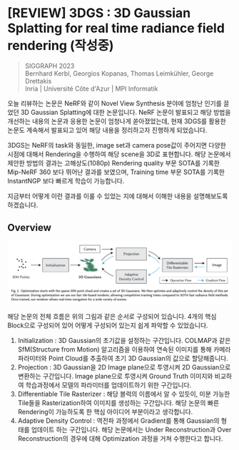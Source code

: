 # [REVIEW] 3DGS : 3D Gaussian Splatting for real time radiance field rendering (작성중)
> SIGGRAPH 2023 </br>
> Bernhard Kerbl, Georgios Kopanas, Thomas Leimkühler, George Drettakis</br>
> Inria | Université Côte d'Azur | MPI Informatik

오늘 리뷰하는 논문은 NeRF와 같이 Novel View Synthesis 분야에 엄청난 인기를 끌었던 3D Gaussian Splatting에 대한 논문입니다. NeRF 논문이 발표되고 해당 방법을 개선하는 내용의 논문과 응용한 논문이 엄청나게 쏟아졌었는데, 현재 3DGS를 활용한 논문도 계속해서 발표되고 있어 해당 내용을 정리하고자 진행하게 되었습니다.

3DGS는 NeRF의 task와 동일한, image set과 camera pose값이 주어지면 다양한 시점에 대해서 Rendering을 수행하여 해당 scene을 3D로 표현합니다. 해당 논문에서 제안한 방법의 결과는 고해상도(1080p) Rendering quality 부문 SOTA를 기록한 Mip-NeRF 360 보다 뛰어난 결과를 보였으며, Training time 부문 SOTA를 기록한 InstantNGP 보다 빠르게 학습이 가능합니다.

지금부터 어떻게 이런 결과를 이룰 수 있었는 지에 대해서 이해한 내용을 설명해보도록 하겠습니다.

## Overview
<p align=center>
    <img src="./image/overview.png">
</p>

해당 논문의 전체 흐름은 위의 그림과 같은 순서로 구성되어 있습니다.
4개의 핵심 Block으로 구성되어 있어 어떻게 구성되어 있는지 쉽게 파악할 수 있었습니다.

1. Initialization : 3D Gaussian의 초기값을 설정하는 구간입니다. COLMAP과 같은 SfM(Structure from Motion) 알고리즘을 이용하여 연속된 이미지를 통해 카메라 파라미터와 Point Cloud를 추출하여 초기 3D Gaussian의 값으로 할당해줍니다.
2. Projection : 3D Gaussian을 2D Image plane으로 투영시켜 2D Gaussian으로 변환하는 구간입니다. Image plane으로 투영시켜 Ground Truth 이미지와 비교하여 학습과정에서 모델의 파라미터를 업데이트하기 위한 구간입니다.
3. Differentiable Tile Rasterizer : 해당 블럭의 이름에서 알 수 있듯이, 미분 가능한 Tile들을 Rasterization하여 이미지를 생성하는 구간입니다. 해당 논문의 빠른 Rendering이 가능하도록 한 핵심 아이디어 부분이라고 생각합니다.
4. Adaptive Density Control : 역전파 과정에서 Gradient를 통해 Gaussian의 형태를 업데이트 하는 구간입니다. 해당 논문에서는 Under Reconstruction과 Over Reconstruction의 경우에 대해 Optimization 과정을 거쳐 수행한다고 합니다.